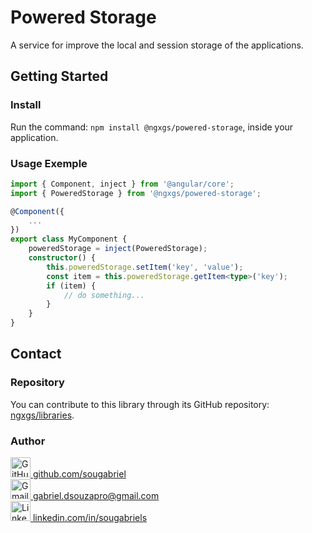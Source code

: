 # Powered Storage

A service for improve the local and session storage of the applications.

## Getting Started

### Install

Run the command: `npm install @ngxgs/powered-storage`, inside your application.

### Usage Exemple

```typescript
import { Component, inject } from '@angular/core';
import { PoweredStorage } from '@ngxgs/powered-storage';

@Component({
    ...
})
export class MyComponent {
    poweredStorage = inject(PoweredStorage);
    constructor() {
        this.poweredStorage.setItem('key', 'value');
        const item = this.poweredStorage.getItem<type>('key');
        if (item) {
            // do something...
        }
    }
}
```

## Contact

### Repository

You can contribute to this library through its GitHub repository: [ngxgs/libraries](https://github.com/ngxgs/libraries.git).

### Author

<div>
    <a href="https://github.com/sougabriel">
        <img src="https://skillicons.dev/icons?i=github" height="32px" alt="GitHub Logo" /> github.com/sougabriel
    </a><br>
    <a href="mailto:gabriel.dsouzapro@gmail.com">
        <img src="https://skillicons.dev/icons?i=gmail" height="32px" alt="Gmail Logo" /> gabriel.dsouzapro@gmail.com
    </a><br>
    <a href="https://www.linkedin.com/in/sougabriels/">
        <img src="https://skillicons.dev/icons?i=linkedin" height="32px" alt="LinkedIn Logo" /> linkedin.com/in/sougabriels
    <a><br>
</div>
